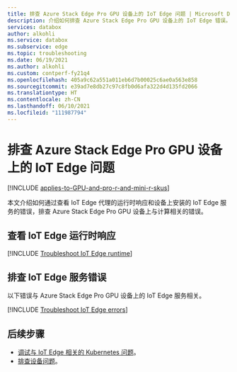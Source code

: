 ```yaml
---
title: 排查 Azure Stack Edge Pro GPU 设备上的 IoT Edge 问题 | Microsoft Docs
description: 介绍如何排查 Azure Stack Edge Pro GPU 设备上的 IoT Edge 错误。
services: databox
author: alkohli
ms.service: databox
ms.subservice: edge
ms.topic: troubleshooting
ms.date: 06/19/2021
ms.author: alkohli
ms.custom: contperf-fy21q4
ms.openlocfilehash: 405a9c62a551a011eb6d7b00025c6ae0a563e858
ms.sourcegitcommit: e39ad7e8db27c97c8fb0d6afa322d4d135fd2066
ms.translationtype: HT
ms.contentlocale: zh-CN
ms.lasthandoff: 06/10/2021
ms.locfileid: "111987794"
---
```

# <a name="troubleshoot-iot-edge-issues-on-your-azure-stack-edge-pro-gpu-device"></a>排查 Azure Stack Edge Pro GPU 设备上的 IoT Edge 问题 

[!INCLUDE [applies-to-GPU-and-pro-r-and-mini-r-skus](../../includes/azure-stack-edge-applies-to-gpu-pro-r-mini-r-sku.md)]

本文介绍如何通过查看 IoT Edge 代理的运行时响应和设备上安装的 IoT Edge 服务的错误，排查 Azure Stack Edge Pro GPU 设备上与计算相关的错误。

## <a name="review-iot-edge-runtime-responses"></a>查看 IoT Edge 运行时响应

[!INCLUDE [Troubleshoot IoT Edge runtime](../../includes/azure-stack-edge-iot-troubleshoot-compute.md)]

## <a name="troubleshoot-iot-edge-service-errors"></a>排查 IoT Edge 服务错误

以下错误与 Azure Stack Edge Pro GPU 设备上的 IoT Edge 服务相关。

[!INCLUDE [Troubleshoot IoT Edge errors](../../includes/azure-stack-edge-iot-troubleshoot-compute-error-detail.md)]


## <a name="next-steps"></a>后续步骤

- [调试与 IoT Edge 相关的 Kubernetes 问题](azure-stack-edge-gpu-connect-powershell-interface.md#debug-kubernetes-issues-related-to-iot-edge)。
- [排查设备问题](azure-stack-edge-gpu-troubleshoot.md)。